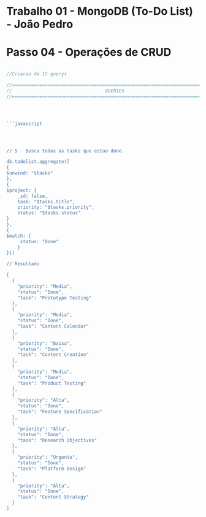# Trabalho 01 - MongoDB (To-Do List) - João Pedro
# Passo 04 - Operações de CRUD

```javascript

//Criacao de 15 querys

//================================================================================
//                                  QUERIES
//================================================================================




```javascript




// 5 - Busca todas as tasks que estao done.

db.todolist.aggregate([
{
$unwind: "$tasks"
},
{
$project: {
    _id: false,
    task: "$tasks.title",
    priority: "$tasks.priority",
    status: "$tasks.status"
}
},
{
$match: {
     status: "Done"
    }
}])

// Resultado

[
  {
    "priority": "Media",
    "status": "Done",
    "task": "Prototype Testing"
  },
  {
    "priority": "Media",
    "status": "Done",
    "task": "Content Calendar"
  },
  {
    "priority": "Baixa",
    "status": "Done",
    "task": "Content Creation"
  },
  {
    "priority": "Media",
    "status": "Done",
    "task": "Product Testing"
  },
  {
    "priority": "Alta",
    "status": "Done",
    "task": "Feature Specification"
  },
  {
    "priority": "Alta",
    "status": "Done",
    "task": "Research Objectives"
  },
  {
    "priority": "Urgente",
    "status": "Done",
    "task": "Platform Design"
  },
  {
    "priority": "Alta",
    "status": "Done",
    "task": "Content Strategy"
  }
]


```








